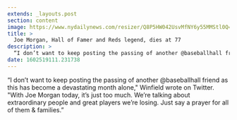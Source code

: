 ```yaml
--- 
extends: _layouts.post 
section: content 
image: https://www.nydailynews.com/resizer/Q8P5HW042UsvMfNY6y55MMStl0Q=/1200x0/top/cloudfront-us-east-1.images.arcpublishing.com/tronc/ZCRENLPWSMT3T2UHJLE2IDHNQ4.jpg 
title: > 
  Joe Morgan, Hall of Famer and Reds legend, dies at 77 
description: > 
  “I don’t want to keep posting the passing of another @baseballhall friend as this has become a devastating month alone," Winfield wrote on Twitter."With Joe Morgan today, it’s just too much.We’re talking about extraordinary people and great players we’re losing.Just say a prayer for all of them & families.” 
date: 1602519111.231738 
--- 
```

“I don’t want to keep posting the passing of another @baseballhall friend as this has become a devastating month alone," Winfield wrote on Twitter. "With Joe Morgan today, it’s just too much. We’re talking about extraordinary people and great players we’re losing. Just say a prayer for all of them & families.”